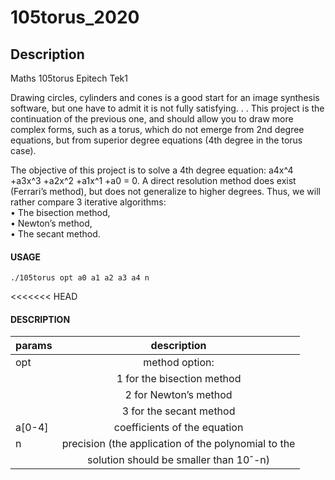 # 105torus_2020

## Description
Maths 105torus Epitech Tek1

Drawing circles, cylinders and cones is a good start for an image synthesis software, but one have to admit
it is not fully satisfying. . . This project is the continuation of the previous one, and should allow you to draw
more complex forms, such as a torus, which do not emerge from 2nd degree equations, but from superior
degree equations (4th degree in the torus case).

The objective of this project is to solve a 4th degree equation: a4x^4 +a3x^3 +a2x^2 +a1x^1 +a0 = 0. A direct
resolution method does exist (Ferrari’s method), but does not generalize to higher degrees. Thus, we will
rather compare 3 iterative algorithms:  
• The bisection method,  
• Newton’s method,  
• The secant method.  

#### USAGE
    ./105torus opt a0 a1 a2 a3 a4 n
<<<<<<< HEAD


#### DESCRIPTION
| params | description                                         |
| ------ |:---------------------------------------------------:|
| opt    | method option:                                      |
|        | 1 for the bisection method                          |
|        | 2 for Newton’s method                               |
|        | 3 for the secant method                             |
| a[0-4] | coefficients of the equation                        |
| n      | precision (the application of the polynomial to the |
|        | solution should be smaller than 10ˆ-n)              |
